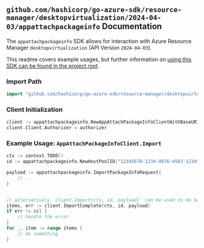 
## `github.com/hashicorp/go-azure-sdk/resource-manager/desktopvirtualization/2024-04-03/appattachpackageinfo` Documentation

The `appattachpackageinfo` SDK allows for interaction with Azure Resource Manager `desktopvirtualization` (API Version `2024-04-03`).

This readme covers example usages, but further information on [using this SDK can be found in the project root](https://github.com/hashicorp/go-azure-sdk/tree/main/docs).

### Import Path

```go
import "github.com/hashicorp/go-azure-sdk/resource-manager/desktopvirtualization/2024-04-03/appattachpackageinfo"
```


### Client Initialization

```go
client := appattachpackageinfo.NewAppAttachPackageInfoClientWithBaseURI("https://management.azure.com")
client.Client.Authorizer = authorizer
```


### Example Usage: `AppAttachPackageInfoClient.Import`

```go
ctx := context.TODO()
id := appattachpackageinfo.NewHostPoolID("12345678-1234-9876-4563-123456789012", "example-resource-group", "hostPoolName")

payload := appattachpackageinfo.ImportPackageInfoRequest{
	// ...
}


// alternatively `client.Import(ctx, id, payload)` can be used to do batched pagination
items, err := client.ImportComplete(ctx, id, payload)
if err != nil {
	// handle the error
}
for _, item := range items {
	// do something
}
```
